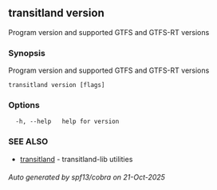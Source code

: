 ## transitland version

Program version and supported GTFS and GTFS-RT versions

### Synopsis

Program version and supported GTFS and GTFS-RT versions



```
transitland version [flags]
```

### Options

```
  -h, --help   help for version
```

### SEE ALSO

* [transitland](transitland.md)	 - transitland-lib utilities

###### Auto generated by spf13/cobra on 21-Oct-2025
